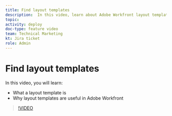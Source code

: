 ```yaml
---
title: Find layout templates
description:  In this video, learn about Adobe Workfront layout templates and why they're useful.
topic:
activity: deploy
doc-type: feature video
team: Technical Marketing
kt: Jira ticket
role: Admin
---
```

# Find layout templates

In this video, you will learn:

* What a layout template is
* Why layout templates are useful in Adobe Workfront

>[!VIDEO](https://video.tv.adobe.com/v/335072/?quality=12)
